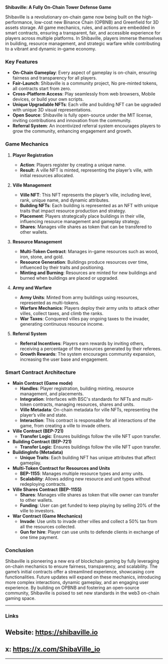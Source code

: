 **Shibaville: A Fully On-Chain Tower Defense Game**

Shibaville is a revolutionary on-chain game now being built on the high-performance, low-cost new Binance Chain (OPBNB) and Greenfield for 3D assets storage.
All game mechanics, rules, and actions are embedded in smart contracts, ensuring a transparent, fair, and accessible experience for players across multiple platforms.
In Shibaville, players immerse themselves in building, resource management, and strategic warfare while contributing to a vibrant and dynamic in-game economy.

### Key Features

- **On-Chain Gameplay**: Every aspect of gameplay is on-chain, ensuring fairness and transparency for all players.
- **Fair-Launch**: Shibaville is a community project, No pre-minted tokens, all contracts start from zero.
- **Cross-Platform Access**: Play seamlessly from web browsers, Mobile devices, or build your own scripts.
- **Unique Upgradable NFTs**: Each ville and building NFT can be upgraded with unique 3D visual representations.
- **Open Source**: Shibaville is fully open-source under the MIT license, inviting contributions and innovation from the community.
- **Referral System**: An incentivized referral system encourages players to grow the community, enhancing engagement and growth.

### Game Mechanics

1. **Player Registration**

   - **Action**: Players register by creating a unique name.
   - **Result**: A ville NFT is minted, representing the player’s ville, with initial resources allocated.

2. **Ville Management**

   - **Ville NFT**: This NFT represents the player’s ville, including level, rank, unique name, and dynamic attributes.
   - **Building NFTs**: Each building is represented as an NFT with unique traits that impact resource production and strategy.
   - **Placement**: Players strategically place buildings in their ville, influencing resource management and gameplay strategy.
   - **Shares**: Manages ville shares as token that can be transfered to other wallets.

3. **Resource Management**

   - **Multi-Token Contract**: Manages in-game resources such as wood, iron, stone, and gold.
   - **Resource Generation**: Buildings produce resources over time, influenced by their traits and positioning.
   - **Minting and Burning**: Resources are minted for new buildings and burned when buildings are placed or upgraded.

4. **Army and Warfare**

   - **Army Units**: Minted from army buildings using resources, represented as multi-tokens.
   - **Warfare Mechanics**: Players deploy their army units to attack other villes, collect taxes, and climb the ranks.
   - **War Taxes**: Conquered villes pay ongoing taxes to the invader, generating continuous resource income.

5. **Referral System**
   - **Referral Incentives**: Players earn rewards by inviting others, receiving a percentage of the resources generated by their referees.
   - **Growth Rewards**: The system encourages community expansion, increasing the user base and engagement.

### Smart Contract Architecture

- **Main Contract (Game mode)**
  - **Handles**: Player registration, building minting, resource management, and placements.
  - **Integration**: Interfaces with BSC's standards for NFTs and multi-token contracts, managing resources, shares and units.
  - **Ville Metadata**: On-chain metadata for ville NFTs, representing the player’s ville and state.
  - **Interaction**: This contract is responsable for all interactions of the game, from creating a ville to invade others.
- **Ville Contract (BEP-721)**
  - **Transfer Logic**: Ensures buildings follow the ville NFT upon transfer.
- **Building Contract (BEP-721)**
  - **Transfer Logic**: Ensures buildings follow the ville NFT upon transfer.
- **BuildingInfo (Metadata)**
  - **Unique Traits**: Each building NFT has unique attributes that affect gameplay.
- **Multi-Token Contract for Resources and Units**
  - **BEP-1155**: Manages multiple resource types and army units.
  - **Scalability**: Allows adding new resource and unit types without redeploying contracts.
- **Ville Shares Contract (BEP-1155)**
  - **Shares**: Manages ville shares as token that ville owner can transfer to other wallets.
  - **Funding**: User can get funded to keep playing by selling 20% of the ville to investors.
- **War Contract (Game Mechanics)**
  - **Invade**: Use units to invade other villes and collect a 50% tax from all the resources collected.
  - **Gun for hire**: Player can use units to defende clients in exchange of one time payment.

### Conclusion

Shibaville is pioneering a new era of blockchain gaming by fully leveraging on-chain mechanics to ensure fairness, transparency, and scalability.
The game’s initial contracts offer a streamlined experience, showcasing core functionalities. Future updates will expand on these mechanics, introducing more complex interactions, dynamic gameplay, and an engaging user experience.
By building on OPBNB and fostering an open-source community, Shibaville is poised to set new standards in the web3 on-chain gaming space.

---

### Links

## Website: https://shibaville.io

## x: https://x.com/ShibaVille_io

---
